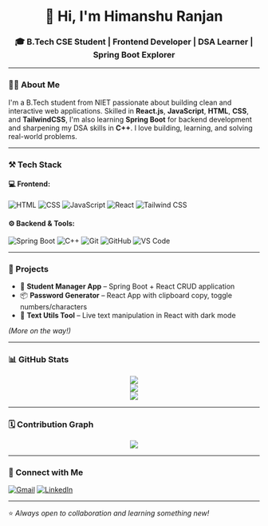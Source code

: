 <h1 align="center">👋 Hi, I'm Himanshu Ranjan</h1>
<h3 align="center">🎓 B.Tech CSE Student | Frontend Developer | DSA Learner | Spring Boot Explorer</h3>

---

### 👨‍💻 About Me
I'm a B.Tech student from NIET passionate about building clean and interactive web applications. Skilled in **React.js**, **JavaScript**, **HTML**, **CSS**, and **TailwindCSS**, I'm also learning **Spring Boot** for backend development and sharpening my DSA skills in **C++**. I love building, learning, and solving real-world problems.

---

### ⚒️ Tech Stack

#### 💻 Frontend:
![HTML](https://img.shields.io/badge/HTML5-E34F26?style=for-the-badge&logo=html5&logoColor=white)
![CSS](https://img.shields.io/badge/CSS3-1572B6?style=for-the-badge&logo=css3&logoColor=white)
![JavaScript](https://img.shields.io/badge/JavaScript-F7DF1E?style=for-the-badge&logo=javascript&logoColor=black)
![React](https://img.shields.io/badge/React-20232A?style=for-the-badge&logo=react&logoColor=61DAFB)
![Tailwind CSS](https://img.shields.io/badge/TailwindCSS-06B6D4?style=for-the-badge&logo=tailwindcss&logoColor=white)

#### ⚙️ Backend & Tools:
![Spring Boot](https://img.shields.io/badge/SpringBoot-6DB33F?style=for-the-badge&logo=springboot&logoColor=white)
![C++](https://img.shields.io/badge/C++-00599C?style=for-the-badge&logo=c%2B%2B&logoColor=white)
![Git](https://img.shields.io/badge/Git-F05032?style=for-the-badge&logo=git&logoColor=white)
![GitHub](https://img.shields.io/badge/GitHub-181717?style=for-the-badge&logo=github&logoColor=white)
![VS Code](https://img.shields.io/badge/VSCode-007ACC?style=for-the-badge&logo=visualstudiocode&logoColor=white)

---

### 🚀 Projects
- 🔐 **Student Manager App** – Spring Boot + React CRUD application  
- 📦 **Password Generator** – React App with clipboard copy, toggle numbers/characters  
- 💬 **Text Utils Tool** – Live text manipulation in React with dark mode  

*(More on the way!)*

---

### 📊 GitHub Stats

<p align="center">
  <img src="https://github-readme-stats.vercel.app/api?username=himanshuranjan&show_icons=true&theme=tokyonight" />
  <br>
  <img src="https://github-readme-stats.vercel.app/api/top-langs/?username=himanshuranjan&layout=compact&theme=tokyonight" />
  <br>
  <img src="https://github-readme-streak-stats.herokuapp.com/?user=himanshuranjan&theme=tokyonight" />
</p>

---

### 🗓 Contribution Graph
<p align="center">
  <a href="https://github.com/himanshuranjan">
    <img src="https://github-readme-activity-graph.vercel.app/graph?username=himanshuranjan&theme=github-compact" />
  </a>
</p>

---

### 🔗 Connect with Me
[![Gmail](https://img.shields.io/badge/Gmail-EA4335?style=for-the-badge&logo=gmail&logoColor=white)](mailto:himanshuranjan.dev@gmail.com)
[![LinkedIn](https://img.shields.io/badge/LinkedIn-0077B5?style=for-the-badge&logo=linkedin&logoColor=white)](https://linkedin.com/in/your-profile)

---

⭐ *Always open to collaboration and learning something new!*
